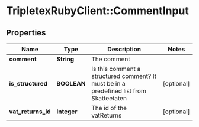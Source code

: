 # TripletexRubyClient::CommentInput

## Properties
Name | Type | Description | Notes
------------ | ------------- | ------------- | -------------
**comment** | **String** | The comment | 
**is_structured** | **BOOLEAN** | Is this comment a structured comment? It must be in a predefined list from Skatteetaten | [optional] 
**vat_returns_id** | **Integer** | The id of the vatReturns | [optional] 


